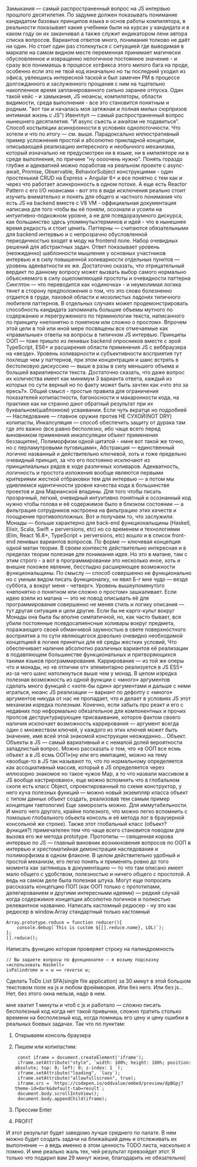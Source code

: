 Замыкания — самый распространенный вопрос на JS интервью прошлого десятилетия. По задумке должен показывать понимание кандидатом базовых принципов языка и основ работы компилятора, в реальности показывает какие учебники были на курсах у кандидата и в каком году он их заканчивал а также служит индикатором лени автора списка вопросов. Вариантов ответов много, понимания толково не даёт ни один. Но стоит один раз столкнуться с ситуацией где выводимая в маркапе на самом видном месте переменная принимает магически обусловленное и извращенно нелогичное постоянное значение - и сразу все понимаешь в процессе хотфикса этого милого бага на проде, особенно если это не твой код изначально но ты последний уходил из офиса, увлекшись интересной таской и был замечен PM в процессе долгожданного и заслуженного прощания с ним на тщательно накопленное время запланированного сильно заранее отпуска. Один такой кейс - и замыкания, JS нюансы, компиляторы, области видимости, среда выполнения - все это становится понятным и родным. "вот так и началась моя затяжная и полная милых сюрпризов интимная жизнь с JS")
Ивентлуп — самый распространенный вопрос нынешнего десятилетия. "И async съесть и awaitом не подавиться". Способ костыляции асинхронности в условиях однопоточности. Что хотели и что по итогу — см. выше. Парадоксально иллюстративный пример усложнения простой и абсолютно прикладной концепции, описывающей  реализацию интересного и необычного механизма, который изначально не предусмотрен ни в языке, ни в кмпиляторе ни в среде выполнения, по причине "ну оооочень нужно". Понять гораздо глубже и адекватней можно поработав на реальном проекте с async-await, Promise, Observable, BehaviorSubject конструкциями - один простенький CRUD на Express + Angular 6+ и все понятно с тем как и через что работает асинхронность в одном потоке. А еще есть Reactor Pattern с его I/O нюансами - вот это в виде исключения реально стоит изучить внимательно и понять для общего и частного понимания что есть JS на backend вместе с V8 VM - оффициальная документация написана для того чтобы вы её поняли, осознали и усоили на интуитивно-подкожном уровне, а не для псевдоразумного дискурса, как большинство здесь упомянутыхтерминов и идей - что в нынешнее время редкость и стоит ценить.
Паттерны — считаются обязательными для backend интервью и с непрозрачно обусловленной периодичностью входят в моду на frontend поле. Набор очевидных решений для абстрактных задач. Ответ показывает уровень (неожиданно) шаблонности мышления у основных участников интервью и в силу повышенной холиварности отдельных пунктов — уровень адекватности их же. Достаточно сказать, что отрицательный вердикт по данному вопросу может вызвать выбор самого нормально объясняемого в силу ошеломляющей простоты и очевидности паттерна Синглтон — что переводится как «одиночка» - и неумолимая логика тянет в сторону предположения о том, что это слово болезненно отдается в  груди, паховой области и мозолистых ладонях типичного любителя паттернов. В отдельных случаях может продемонстрировать способность кандидата запоминать большие объемы мутного по содержанию и перегруженного по терминологии текста, написанного по принципу «непонятно о понятном или сложно о простом». Впрочем этой цели в той или иной мере посвящены все отмечаемые как «правильные» ответы на вопросы в типичном JS интервью. 
Принципы ООП — тоже пришло из ленивых backend опросников вместе с эрой TypeScript, ES6+ и расширения области применения JS с веббраузера на «везде». Уровень холиварности и субъективности восприятия тут похлеще чем у паттернов, при этом концентрация и шанс встрять в бестолковую дискуссию — выше в разы в силу меньшего объема и большей вариативности текста. Достаточно сказать, что даже вопрос их количества имеет как минимум 3 варианта ответа, каждый из которых по сути верный но по факту может быть зачтен как «что это за ересь?». Общий смысл - простые правила для ограничения  показателей копипастности, багоносности и макаронности кода, на практике как ни странно дают обратный результат при их буквальном(шаблонном) усваивании. Если чуть вкратце но подробней —
Наследование — главное оружие против НЕ СУХОЙ(NOT DRY) копипасты, 
Инкапсуляция — способ обеспечить защиту от дурака там где это важно (все равно бесполезно, ибо чаще всего перед виновником применения инкапсуляции объект применения беззащитен), 
Полиморфизм одной цитатой - «мне вот такой же точно, но с перламутровыми пуговицами», 
Абстракция — единственный логично названный и действительно ключевой, хоть и тоже предельно очевидный принцип, за что его постоянно исключают из принципиальных рядов в ходе различных холиваров. Адекватность, логичность и простота изложения вообще являются первыми критериями жесткой отбраковки тем для интервью — а потом мы удивляемся идентичности уровня качества кода в большинстве проектов и дна Марианской впадины. Для того чтобы писать прозрачный, легкий, очевидный интуитивно понятный и осознанный код нужно чтобы голова и её содержимое было в близком состоянии — а фильтрация сотрудников настроена на фильтрацию этих качеств и поощрение противоположных. Вот и получаем то, что заслужили.
Монады — больше характерно для back-end функциональщины (Haskell, Elixir, Scala, Swift + perversions, etc) но со временем и технологиями (Elm, React 16.8+, TypeScript + perversions, etc) вошло и в список front-end ленивых вариантов вопросов. По форме — ключевая концепция одной матан теории. В своем контексте действительно интересная и в пределах теории полезная для понимания идея. Но это в матане, там с этим строго - а вот в программировании это несколько иное, хоть и внешне похожее явление, бесстыдно расширяющее возможности функциональщины. По смыслу — способ совершенно не функционально но с умным видом писать функционалку, «и явил Б-г мне чудо — везде суббота, а вокруг меня - четверг». Уровень вышеупомянутого «непонятно о понятном или сложно о простом» зашкаливает. Если идею взяли из матана — это не повод описывать её для программирования совершенно не меняя стиль и логику описания — тут другая ситуация и цели другие. Если бы не карго-культ вокруг Монады она была бы вполне симпатичной, но, как часто бывает, все убили постоянные псевдосапиенсные холивары вокруг предмета, поражающего своей обманчивой заумностью в свете поверхностного восприятия а по сути являющегося довольно очевидно необходимой концепцией в логике принятых для её среды жестких условий, Что обеспечивает наличие абсолютно различных вариантов её реализации в подавляющем большинстве функциональных и притворяющихся такими языков программирования.
Каррирование — из той же оперы что и монады, но «в отличии от» элементарно реализуется в JS ES5+ из-за чего шанс натолкнуться выше чем у монад. В целом изредка полезная возможность из одной функции с «много» аргументов сделать много функций с «хотя-бы один» аргументами и дальше с ними играться, нюанс JS реализации — вариант по дефолту с «много» аргументов никуда от нас не пропадает, что и делает в условиях JS этот механизм изредка полезным. Конечно, если забыть про реакт и его с недавних пор неформально обязательное для компонентных и прочих пропсов деструктурирующее присваивание, которое фактом своего наличия исключает возможность каррирования — аргумент всегда один с множеством ключей, у каждого из этих ключей может быть значение,  имя всей этой знакомой конструкции неожиданно... Объект.
Объекты в JS — самый вариативный и с немалой долей вероятности западлистый вопрос. Можно рассказать о том, что «в ООП все есмь объект а в JS есмь ООП»(ну или его имитация), можно на тему «вообще-то в JS так называют то, что по нормальному определяется как ассоциативный массив, который в JS определяется через иллюзорно знакомое но такое чужое Map, а то что назвали массивом в JS вообще кастрировано», еще можно вспомнить что в глобальном скопе есть класс Object, спроектированный по схеме конструктор, у него куча полезных функций — можно новый экземпляр класса объект с типом данных объект создать, реализовав тем самым пример концепции тавтологии) Еще заморозить можно. Для иммутабельности. И много чего другого, крайне полезного, что можно легко вспомнить с помошью глобального обьекта консоль и её метода лог в браузерной консольной же строке). Также этот глобальный класс (объект? функция?) примечателен тем что чаще всего становится поводом для вызова его же метода prototype.
Прототипы — священная корова интервью по JS — главный виновник возникновения вопросов по ООП в интервью и хрестоматийная демонстрация наследования и полиморфизма в одном флаконе. В целом действительно удобный и простой механизм, его легко понять и применять ровно до того момента как заглянешь в документацию — то что там описано имеет мало общего с удобством, полезностью и ничего общего с простотой.  А ведь на самом деле была полезная штука. Могут еще попросить рассказать концепцию ПОП (как ООП только с прототипами, делегированием и другими интересными идеями) — редкий случай когда содержимое концепции абсолютно логичное и полностью релевантное названию. 
Написать кастомный редюсер - ну это как редюсер в window.Array стандартный только кастомный

    Array.prototype.reduce = function reducer(){
        console.debug(`This is custom ${[].reduce.name}, LOL)`);
    };
    [].reduce();

Написать функцию которая проверяет строку на палиндромность

    // Вы задаете вопросы по функционалке — я возьму подсказку «использовать Haskell»
    isPalindrome w = w == reverse w;

Сделать ToDo List SFA(single file application) за 30 минут в этой большом текстовом поле на js и любом фреймворке. Или без него. Или без js… Нет, без этого окна нельзя, надо в нем.

мне хватит 1 минуты и чтоб с js и работало — сложно писать бесполезный код когда нет такой привычки, сложно тратить столько времени на бесполезный код, когда помнишь его цену и цену ошибки в реальных боевых задачах. Так что по пунктам:

1) Открываем консоль браузера
2) Пишем или копипастим:

        const iframe = document.createElement('iframe');
        iframe.setAttribute("style", `width: 100%; height: 100%; position: absolute; top: 0; left: 0; z-index: 1 `);
        iframe.setAttribute("loading", `lazy`);
        iframe.setAttribute("allowfullscreen", true);
        iframe.src = `https://codepen.io/oddvalue/embed/preview/dpBGpj?theme-id=dark&default-tab=result`; 
        document.body.scrollIntoView();
        document.body.appendChild(iframe);

3) Прессим Enter
4) PROFIT

И этот результат будет заведомо лучше среднего по палате. В нем можно будет создать задачи на ближайший день и отслеживать их выполнение — а ведь именно в этом ценность TODO листа, насколько я помню. И мне реально жаль тех, чей результат превзойдет этот. Я только что подарил вам 29 минут жизни, благодарить не обязательно)
